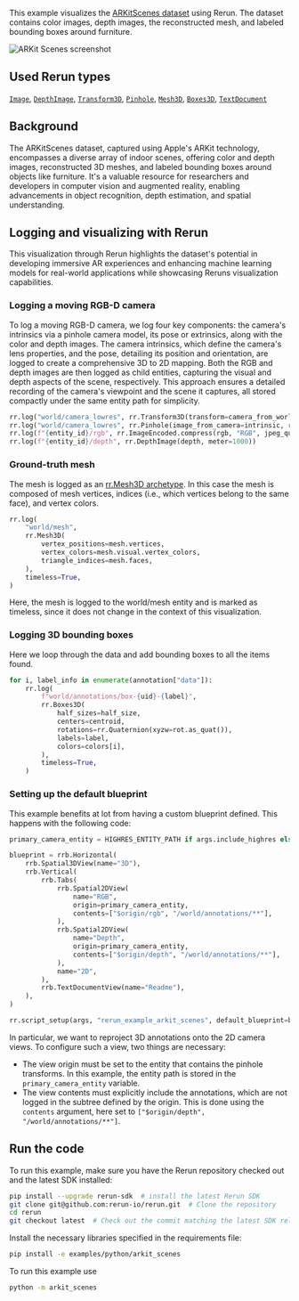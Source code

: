 <!--[metadata]
title = "ARKit scenes"
tags = ["2D", "3D", "Depth", "Mesh", "Object detection", "Pinhole camera", "Blueprint"]
thumbnail = "https://static.rerun.io/arkit-scenes/6d920eaa42fb86cfd264d47180ecbecbb6dd3e09/480w.png"
thumbnail_dimensions = [480, 480]
channel = "main"
-->

This example visualizes the [ARKitScenes dataset](https://github.com/apple/ARKitScenes/) using Rerun.
The dataset contains color images, depth images, the reconstructed mesh, and labeled bounding boxes around furniture.

<picture data-inline-viewer="examples/arkit_scenes">
  <source media="(max-width: 480px)" srcset="https://static.rerun.io/arkit_scenes/fb9ec9e8d965369d39d51b17fc7fc5bae6be10cc/480w.png">
  <source media="(max-width: 768px)" srcset="https://static.rerun.io/arkit_scenes/fb9ec9e8d965369d39d51b17fc7fc5bae6be10cc/768w.png">
  <source media="(max-width: 1024px)" srcset="https://static.rerun.io/arkit_scenes/fb9ec9e8d965369d39d51b17fc7fc5bae6be10cc/1024w.png">
  <source media="(max-width: 1200px)" srcset="https://static.rerun.io/arkit_scenes/fb9ec9e8d965369d39d51b17fc7fc5bae6be10cc/1200w.png">
  <img src="https://static.rerun.io/arkit_scenes/fb9ec9e8d965369d39d51b17fc7fc5bae6be10cc/full.png" alt="ARKit Scenes screenshot">
</picture>

## Used Rerun types
[`Image`](https://www.rerun.io/docs/reference/types/archetypes/image),
[`DepthImage`](https://www.rerun.io/docs/reference/types/archetypes/depth_image), [`Transform3D`](https://www.rerun.io/docs/reference/types/archetypes/transform3d),
[`Pinhole`](https://www.rerun.io/docs/reference/types/archetypes/pinhole), [`Mesh3D`](https://www.rerun.io/docs/reference/types/archetypes/mesh3d),
[`Boxes3D`](https://www.rerun.io/docs/reference/types/archetypes/boxes3d),
[`TextDocument`](https://www.rerun.io/docs/reference/types/archetypes/text_document)

## Background

The ARKitScenes dataset, captured using Apple's ARKit technology, encompasses a diverse array of indoor scenes, offering color and depth images, reconstructed 3D meshes, and labeled bounding boxes around objects like furniture. It's a valuable resource for researchers and developers in computer vision and augmented reality, enabling advancements in object recognition, depth estimation, and spatial understanding.

## Logging and visualizing with Rerun
This visualization through Rerun highlights the dataset's potential in developing immersive AR experiences and enhancing machine learning models for real-world applications while showcasing Reruns visualization capabilities.

### Logging a moving RGB-D camera
To log a moving RGB-D camera, we log four key components: the camera's intrinsics via a pinhole camera model, its pose or extrinsics, along with the color and depth images. The camera intrinsics, which define the camera's lens properties, and the pose, detailing its position and orientation, are logged to create a comprehensive 3D to 2D mapping. Both the RGB and depth images are then logged as child entities, capturing the visual and depth aspects of the scene, respectively. This approach ensures a detailed recording of the camera's viewpoint and the scene it captures, all stored compactly under the same entity path for simplicity.
```python
rr.log("world/camera_lowres", rr.Transform3D(transform=camera_from_world))
rr.log("world/camera_lowres", rr.Pinhole(image_from_camera=intrinsic, resolution=[w, h]))
rr.log(f"{entity_id}/rgb", rr.ImageEncoded.compress(rgb, "RGB", jpeg_quality=95))
rr.log(f"{entity_id}/depth", rr.DepthImage(depth, meter=1000))
```

### Ground-truth mesh
The mesh is logged as an [rr.Mesh3D archetype](https://www.rerun.io/docs/reference/types/archetypes/mesh3d).
In this case the mesh is composed of mesh vertices, indices (i.e., which vertices belong to the same face), and vertex
colors.
```python
rr.log(
    "world/mesh",
    rr.Mesh3D(
        vertex_positions=mesh.vertices,
        vertex_colors=mesh.visual.vertex_colors,
        triangle_indices=mesh.faces,
    ),
    timeless=True,
)
```
Here, the mesh is logged to the world/mesh entity and is marked as timeless, since it does not change in the context of this visualization.

### Logging 3D bounding boxes
Here we loop through the data and add bounding boxes to all the items found.
```python
for i, label_info in enumerate(annotation["data"]):
    rr.log(
        f"world/annotations/box-{uid}-{label}",
        rr.Boxes3D(
            half_sizes=half_size,
            centers=centroid,
            rotations=rr.Quaternion(xyzw=rot.as_quat()),
            labels=label,
            colors=colors[i],
        ),
        timeless=True,
    )
```

### Setting up the default blueprint

This example benefits at lot from having a custom blueprint defined. This happens with the following code:

```python
primary_camera_entity = HIGHRES_ENTITY_PATH if args.include_highres else LOWRES_POSED_ENTITY_PATH

blueprint = rrb.Horizontal(
    rrb.Spatial3DView(name="3D"),
    rrb.Vertical(
        rrb.Tabs(
            rrb.Spatial2DView(
                name="RGB",
                origin=primary_camera_entity,
                contents=["$origin/rgb", "/world/annotations/**"],
            ),
            rrb.Spatial2DView(
                name="Depth",
                origin=primary_camera_entity,
                contents=["$origin/depth", "/world/annotations/**"],
            ),
            name="2D",
        ),
        rrb.TextDocumentView(name="Readme"),
    ),
)

rr.script_setup(args, "rerun_example_arkit_scenes", default_blueprint=blueprint)
```

In particular, we want to reproject 3D annotations onto the 2D camera views. To configure such a view, two things are necessary:
- The view origin must be set to the entity that contains the pinhole transforms. In this example, the entity path is stored in the `primary_camera_entity` variable.
- The view contents must explicitly include the annotations, which are not logged in the subtree defined by the origin. This is done using the `contents` argument, here set to `["$origin/depth", "/world/annotations/**"]`.


## Run the code

To run this example, make sure you have the Rerun repository checked out and the latest SDK installed:
```bash
pip install --upgrade rerun-sdk  # install the latest Rerun SDK
git clone git@github.com:rerun-io/rerun.git  # Clone the repository
cd rerun
git checkout latest  # Check out the commit matching the latest SDK release
```

Install the necessary libraries specified in the requirements file:
```bash
pip install -e examples/python/arkit_scenes
```

To run this example use
```bash
python -m arkit_scenes
```

